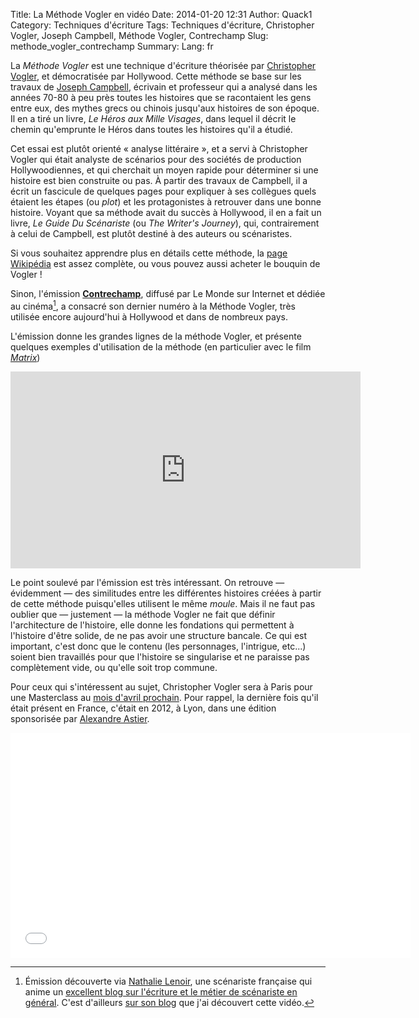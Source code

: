 Title: La Méthode Vogler en vidéo
Date: 2014-01-20 12:31
Author: Quack1
Category: Techniques d'écriture
Tags: Techniques d'écriture, Christopher Vogler, Joseph Campbell, Méthode Vogler, Contrechamp
Slug: methode_vogler_contrechamp
Summary: 
Lang: fr

La _Méthode Vogler_ est une technique d'écriture théorisée par [Christopher Vogler](http://fr.wikipedia.org/wiki/Christopher_Vogler), et démocratisée par Hollywood. Cette méthode se base sur les travaux de [Joseph Campbell](http://fr.wikipedia.org/wiki/Joseph_Campbell), écrivain et professeur qui a analysé dans les années 70-80 à peu près toutes les histoires que se racontaient les gens entre eux, des mythes grecs ou chinois jusqu'aux histoires de son époque. Il en a tiré un livre, _Le Héros aux Mille Visages_, dans lequel il décrit le chemin qu'emprunte le Héros dans toutes les histoires qu'il a étudié. 

Cet essai est plutôt orienté « analyse littéraire », et a servi à Christopher Vogler qui était analyste de scénarios pour des sociétés de production Hollywoodiennes, et qui cherchait un moyen rapide pour déterminer si une histoire est bien construite ou pas. À partir des travaux de Campbell, il a écrit un fascicule de quelques pages pour expliquer à ses collègues quels étaient les étapes (ou _plot_) et les protagonistes à retrouver dans une bonne histoire. Voyant que sa méthode avait du succès à Hollywood, il en a fait un livre, _Le Guide Du Scénariste_ (ou _The Writer's Journey_), qui, contrairement à celui de Campbell, est plutôt destiné à des auteurs ou scénaristes.

Si vous souhaitez apprendre plus en détails cette méthode, la [page Wikipédia](http://fr.wikipedia.org/wiki/Monomythe) est assez complète, ou vous pouvez aussi acheter le bouquin de Vogler !

Sinon, l'émission [**Contrechamp**](http://www.lemonde.fr/contrechamp/), diffusé par Le Monde sur Internet et dédiée au cinéma[^1], a consacré son dernier numéro à la Méthode Vogler, très utilisée encore aujourd'hui à Hollywood et dans de nombreux pays.

L'émission donne les grandes lignes de la méthode Vogler, et présente quelques exemples d'utilisation de la méthode (en particulier avec le film [_Matrix_](http://fr.wikipedia.org/Matrix))

<div align="center"><iframe frameborder="0" width="560" height="315" src="http://www.dailymotion.com/embed/video/xyj1ur" allowfullscreen></iframe><br /><a href="http://www.dailymotion.com/video/xyj1ur_macguffin-heros-de-l-ombre-de-milliers-de-films_shortfilms" target="_blank"></a></i></div>

Le point soulevé par l'émission est très intéressant. On retrouve — évidemment — des similitudes entre les différentes histoires créées à partir de cette méthode puisqu'elles utilisent le même _moule_. Mais il ne faut pas oublier que — justement — la méthode Vogler ne fait que définir l'architecture de l'histoire, elle donne les fondations qui permettent à l'histoire d'être solide, de ne pas avoir une structure bancale. Ce qui est important, c'est donc que le contenu (les personnages, l'intrigue, etc...) soient bien travaillés pour que l'histoire se singularise et ne paraisse pas complètement vide, ou qu'elle soit trop commune.



Pour ceux qui s'intéressent au sujet, Christopher Vogler sera à Paris pour une Masterclass au [mois d'avril prochain](http://www.dixit.fr/formation-dixit-masterclass-les-outils-de-la-narration-dirigee-par-christopher-vogler-26-2.html). Pour rappel, la dernière fois qu'il était présent en France, c'était en 2012, à Lyon, dans une édition sponsorisée par [Alexandre Astier](https://twitter.com/sgtpembry "@sgtpembry sur Twitter").

<div align="center"><iframe width="640" height="360" src="//www.youtube.com/embed/UgbyBlao_kU?list=PLCLfArsEffuPDnRx300qXshCU6A4jgF6Y" frameborder="0" allowfullscreen></iframe></div>

[^1]: Émission découverte via [Nathalie Lenoir](https://twitter.com/Nathalie_Lenoir "@Nathalie_Lenoir sur Twitter"), une scénariste française qui anime un [excellent blog sur l'écriture et le métier de scénariste en général](http://www.scenario-buzz.com). C'est d'ailleurs [sur son blog](http://www.scenario-buzz.com/2014/01/20/le-mythe-du-heros-une-recette-eculee/) que j'ai découvert cette vidéo.